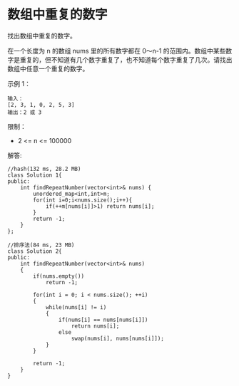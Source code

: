 #  数组中重复的数字

找出数组中重复的数字。


在一个长度为 n 的数组 nums 里的所有数字都在 0～n-1 的范围内。数组中某些数字是重复的，但不知道有几个数字重复了，也不知道每个数字重复了几次。请找出数组中任意一个重复的数字。

示例 1：
```
输入：
[2, 3, 1, 0, 2, 5, 3]
输出：2 或 3 
```

限制：

* 2 <= n <= 100000

解答:
```
//hash(132 ms, 28.2 MB)
class Solution 1{
public:
    int findRepeatNumber(vector<int>& nums) {
        unordered_map<int,int>m;
        for(int i=0;i<nums.size();i++){
            if(++m[nums[i]]>1) return nums[i];
        }
        return -1;
    }
};

//排序法(84 ms, 23 MB)
class Solution 2{
public:
    int findRepeatNumber(vector<int>& nums) 
    {
        if(nums.empty())
            return -1;
        
        for(int i = 0; i < nums.size(); ++i)
        {
            while(nums[i] != i)
            {
                if(nums[i] == nums[nums[i]])
                    return nums[i];
                else
                    swap(nums[i], nums[nums[i]]);
            }
        }
        
        return -1;
    }
}

```
